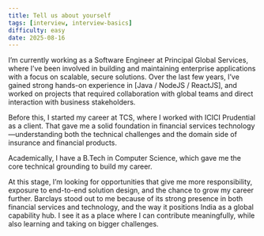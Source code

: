 ```yaml
---
title: Tell us about yourself
tags: [interview, interview-basics]
difficulty: easy
date: 2025-08-16
---
```


I’m currently working as a Software Engineer at Principal Global Services, where I’ve been involved in building and maintaining enterprise applications with a focus on scalable, secure solutions. Over the last few years, I’ve gained strong hands-on experience in [Java / NodeJS / ReactJS], and worked on projects that required collaboration with global teams and direct interaction with business stakeholders.

Before this, I started my career at TCS, where I worked with ICICI Prudential as a client. That gave me a solid foundation in financial services technology—understanding both the technical challenges and the domain side of insurance and financial products.

Academically, I have a B.Tech in Computer Science, which gave me the core technical grounding to build my career.

At this stage, I’m looking for opportunities that give me more responsibility, exposure to end-to-end solution design, and the chance to grow my career further. Barclays stood out to me because of its strong presence in both financial services and technology, and the way it positions India as a global capability hub. I see it as a place where I can contribute meaningfully, while also learning and taking on bigger challenges.

